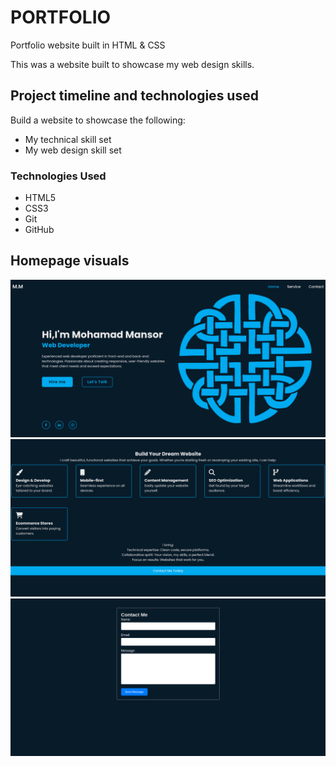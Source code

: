 # PORTFOLIO
Portfolio website built in HTML & CSS


This was a website built to showcase my web design skills.



## Project timeline and technologies used

Build a website to showcase the following:
* My technical skill set
* My web design skill set


### Technologies Used

* HTML5
* CSS3
* Git
* GitHub



## Homepage visuals


![Imgur](Screenshot%20from%202024-02-07%2012-42-29.png)
![Imgur](Screenshot%20from%202024-02-07%2012-45-12.png)
![Imgur](Screenshot%20from%202024-02-07%2012-45-28.png)


